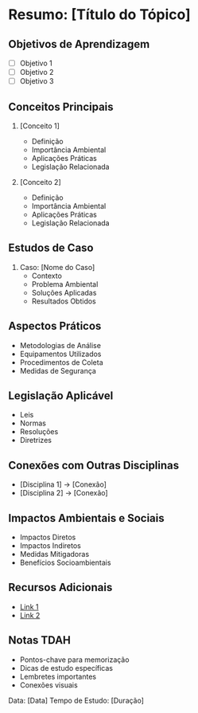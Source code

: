 # Resumo: [Título do Tópico]

## Objetivos de Aprendizagem
- [ ] Objetivo 1
- [ ] Objetivo 2
- [ ] Objetivo 3

## Conceitos Principais
1. [Conceito 1]
   - Definição
   - Importância Ambiental
   - Aplicações Práticas
   - Legislação Relacionada

2. [Conceito 2]
   - Definição
   - Importância Ambiental
   - Aplicações Práticas
   - Legislação Relacionada

## Estudos de Caso
1. Caso: [Nome do Caso]
   - Contexto
   - Problema Ambiental
   - Soluções Aplicadas
   - Resultados Obtidos

## Aspectos Práticos
- Metodologias de Análise
- Equipamentos Utilizados
- Procedimentos de Coleta
- Medidas de Segurança

## Legislação Aplicável
- Leis
- Normas
- Resoluções
- Diretrizes

## Conexões com Outras Disciplinas
- [Disciplina 1] → [Conexão]
- [Disciplina 2] → [Conexão]

## Impactos Ambientais e Sociais
- Impactos Diretos
- Impactos Indiretos
- Medidas Mitigadoras
- Benefícios Socioambientais

## Recursos Adicionais
- [Link 1](url)
- [Link 2](url)

## Notas TDAH
- Pontos-chave para memorização
- Dicas de estudo específicas
- Lembretes importantes
- Conexões visuais

Data: [Data]
Tempo de Estudo: [Duração]
